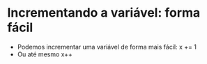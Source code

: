 # Incrementando a variável: forma fácil

- Podemos incrementar uma variável de forma mais fácil: x += 1
- Ou até mesmo x++